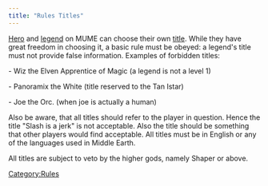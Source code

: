 ```yaml
---
title: "Rules Titles"
---
```


[Hero](Heroes "wikilink") and [legend](legends "wikilink") on MUME can
choose their own [title](title "wikilink"). While they have great
freedom in choosing it, a basic rule must be obeyed: a legend's title
must not provide false information. Examples of forbidden titles:

\- Wiz the Elven Apprentice of Magic (a legend is not a level 1)

\- Panoramix the White (title reserved to the Tan Istar)

\- Joe the Orc. (when joe is actually a human)

Also be aware, that all titles should refer to the player in question.
Hence the title "Slash is a jerk" is not acceptable. Also the title
should be something that other players would find acceptable. All titles
must be in English or any of the languages used in Middle Earth.

All titles are subject to veto by the higher gods, namely Shaper or
above.

[Category:Rules](Category:Rules "wikilink")